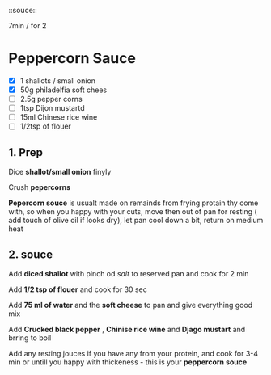 ::souce::

7min / for 2
# Peppercorn Sauce
- [x] 1 shallots / small onion
- [x] 50g philadelfia soft chees
- [ ] 2.5g pepper corns
- [ ] 1tsp Dijon mustartd
- [ ] 15ml Chinese rice wine   
- [ ] 1/2tsp of flouer

## 1. Prep

Dice **shallot/small onion** finyly

Crush **pepercorns**

**Pepercorn souce** is usualt made on remainds from frying protain thy come with, so when you happy with your cuts, move then out of pan for resting ( add touch of olive oil if looks dry), let pan cool down a bit, return on medium heat

## 2. souce

Add **diced shallot** with pinch od *salt*  to reserved pan and cook for 2 min 

Add **1/2 tsp of flouer** and cook for 30 sec

Add **75 ml of water** and the **soft cheese** to pan and give everything good mix

Add **Crucked black pepper** , **Chinise rice wine** and **Djago mustart** and brring to boil

Add any resting jouces if you have any from your protein, and cook for 3-4 min or untill you happy with thickeness - this is your **peppercorn souce**



